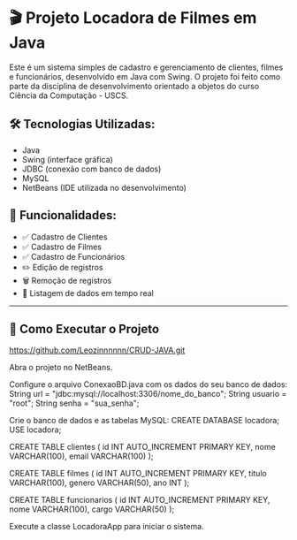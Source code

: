 # 🎬 Projeto Locadora de Filmes em Java

Este é um sistema simples de cadastro e gerenciamento de clientes, filmes e funcionários, desenvolvido em Java com Swing. O projeto foi feito como parte da disciplina de desenvolvimento orientado a objetos do curso Ciência da Computação - USCS.

## 🛠 Tecnologias Utilizadas:
- Java
- Swing (interface gráfica)
- JDBC (conexão com banco de dados)
- MySQL
- NetBeans (IDE utilizada no desenvolvimento)
  
## 📂 Funcionalidades:
- ✅ Cadastro de Clientes
- ✅ Cadastro de Filmes
- ✅ Cadastro de Funcionários
- ✏️ Edição de registros
- 🗑️ Remoção de registros
- 📄 Listagem de dados em tempo real

---

## 🚀 Como Executar o Projeto
https://github.com/Leozinnnnnn/CRUD-JAVA.git

Abra o projeto no NetBeans.

Configure o arquivo ConexaoBD.java com os dados do seu banco de dados: 
String url = "jdbc:mysql://localhost:3306/nome_do_banco";
String usuario = "root";
String senha = "sua_senha";

Crie o banco de dados e as tabelas MySQL:
CREATE DATABASE locadora;
USE locadora;

CREATE TABLE clientes (
    id INT AUTO_INCREMENT PRIMARY KEY,
    nome VARCHAR(100),
    email VARCHAR(100)
);

CREATE TABLE filmes (
    id INT AUTO_INCREMENT PRIMARY KEY,
    titulo VARCHAR(100),
    genero VARCHAR(50),
    ano INT
);

CREATE TABLE funcionarios (
    id INT AUTO_INCREMENT PRIMARY KEY,
    nome VARCHAR(100),
    cargo VARCHAR(50)
);

Execute a classe LocadoraApp para iniciar o sistema.
